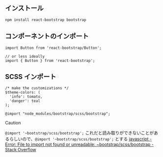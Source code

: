 
## インストール
```sh
npm install react-bootstrap bootstrap
```

## コンポーネントのインポート

```tsx
import Button from 'react-bootstrap/Button';

// or less ideally
import { Button } from 'react-bootstrap';
```

## SCSS インポート

```tsx
/* make the customizations */
$theme-colors: (
  'info': tomato,
  'danger': teal
);

@import "node_modules/bootstrap/scss/bootstrap";
```

> [!CAUTION]
> `@import '~bootstrap/scss/bootstrap';` これだと読み取りができないことがあるらしいので、`@import '~bootstrap/scss/bootstrap';` とする
> [javascript - Error: File to import not found or unreadable: ~bootstrap/scss/bootstrap - Stack Overflow](https://stackoverflow.com/questions/48434762/error-file-to-import-not-found-or-unreadable-bootstrap-scss-bootstrap)


